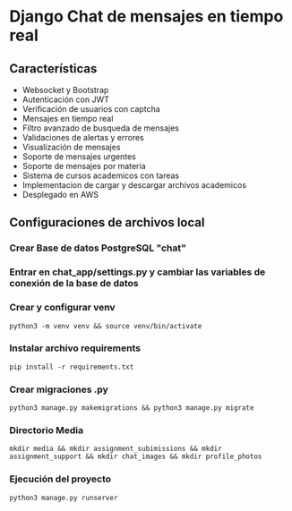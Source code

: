 # Django Chat de mensajes en tiempo real

## Características
- Websocket y Bootstrap
- Autenticación con JWT
- Verificación de usuarios con captcha
- Mensajes en tiempo real
- Filtro avanzado de busqueda de mensajes
- Validaciones de alertas y errores
- Visualización de mensajes
- Soporte de mensajes urgentes
- Soporte de mensajes por materia
- Sistema de cursos academicos con tareas
- Implementacion de cargar y descargar archivos academicos
- Desplegado en AWS

## Configuraciones de archivos local
### Crear Base de datos PostgreSQL "chat"
### Entrar en chat_app/settings.py y cambiar las variables de conexión de la base de datos
### Crear y configurar venv
```
python3 -m venv venv && source venv/bin/activate
```
### Instalar archivo requirements
```
pip install -r requirements.txt
```
### Crear migraciones .py
```
python3 manage.py makemigrations && python3 manage.py migrate
```
### Directorio Media
```
mkdir media && mkdir assignment_subimissions && mkdir assignment_support && mkdir chat_images && mkdir profile_photos
```
### Ejecución del proyecto
```
python3 manage.py runserver
```
